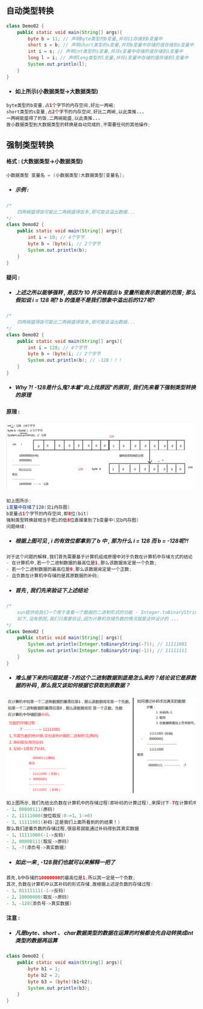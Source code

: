 ## 自动类型转换

```java
class Demo02 {
    public static void main(String[] args){
        byte b = 11; // 声明byte类型的b变量,并将11存储到b变量中
        short s = b; // 声明short类型的s变量,并将b变量中存储的值存储到s变量中
        int i = s; // 声明int类型的i变量,并将s变量中存储的值存储到i变量中
        long l = i; // 声明long类型的l变量,并将i变量中存储的值存储到l变量中
        System.out.println(l);
    }
}
```

* #### 如上所示\(小数据类型-&gt;大数据类型\)

```java
byte类型的b变量,占1个字节的内存空间,好比一两碗;
short类型的s变量,占2个字节的内存空间,好比二两碗,以此类推...
一两碗能盛得了的饭,二两碗能盛,以此类推...
故小数据类型到大数据类型的转换是自动完成的,不需要任何的其他操作;
```

## 强制类型转换

#### 格式 : \(大数据类型-&gt;小数据类型\)

```java
小数据类型 变量名 = (小数据类型)大数据类型[变量名];
```

* ##### 示例 :

```java
/*
    四两碗盛得饭可能比二两碗盛得饭多,即可能会溢出数据...
*/
class Demo02 {
    public static void main(String[] args){
        int i = 10; // 4个字节
        byte b = (byte)i; // 2个字节
        System.out.println(b);
    }
}
```

#### 疑问 :

* ##### 上述之所以能够强转 , 是因为 10 并没有超出 b 变量所能表示数据的范围 ; 那么假如说 i = 128 呢? b 的值是不是我们想象中溢出后的127呢?

```java
/*
    四两碗盛得饭可能比二两碗盛得饭多,即可能会溢出数据...
*/
class Demo02 {
    public static void main(String[] args){
        int i = 128; // 4个字节
        byte b = (byte)i; // 2个字节
        System.out.println(b); // -128！！！
    }
}
```

* ##### Why ?! -128是什么鬼?本着"向上找原因"的原则 , 我们先来看下强制类型转换的原理

#### 原理 :

#### ![](/assets/强制类型转换的原理.png)

```java
如上图所示:
i变量中存储了128(见i内存图)
b变量占1个字节的内存空间,即8位(bit)
强制类型转换就相当于把i的低8位直接拿到了b变量中(见b内存图)
问题继续:
```

* ##### 根据上图可见 , i 的有效位都拿到了 b 中 , 那为什么 i = 128 而 b = -128呢?!

```java
对于这个问题的解释,我们首先需要基于计算机组成原理中对于负数在计算机中存储方式的结论
- 在计算机中,若一个二进制数据的最高位是1,那么该数据肯定是一个负数;
- 若一个二进制数据的最高位是0,那么该数据肯定是一个正数;
- 且负数在计算机中存储的是其原数据的补码;
```

* ##### 首先 , 我们先来验证下上述结论

```java
/*
    sun提供给我们一个用于查看一个数据的二进制形式的功能 - Integer.toBinaryString(data)
    如下,没有原因,我们只需要验证,因为计算机存储负数的情况就是这样设计的 ...
*/
class Demo02 {
    public static void main(String[] args){
        System.out.println(Integer.toBinaryString(-7)); // 11111001
        System.out.println(Integer.toBinaryString(-1)); // 11111111
    }
}
```

* ##### 难么接下来的问题就是 -7的这个二进制数据到底是怎么来的？结论说它是原数据的补码 , 那么我又该如何根据它获取到原数据？

![](/assets/负数的存储过程.png)

```java
如上图所示,我们先给出负数在计算机中的存储过程(即补码的计算过程),来探讨下-7在计算机中存储的11111001到底是怎么来的:
- 1、00000111(原码)
- 2、11111000(按位取反:0->1、1->0)
- 3、11111001(补码:正是我们上面所看到的的结果！)
那么我们逆着负数的存储过程,很容易就能通过补码得到其真实数据
- 1、11111000(-1->反码)
- 2、00000111(取反->原码)
- 3、-7(添负号->真实数据)
```

* ##### 如此一来 , -128我们也就可以来解释一把了

```java
首先,b中存储的10000000的最高位是1,所以其一定是一个负数;
其次,负数在计算机中以其补码的形式存储,故根据上述逆负数的存储过程:
- 1、01111111(-1->反码)
- 2、10000000(取反->原码)
- 3、-128(添负号->真实数据)
```

#### 注意 :

* ##### 凡是byte、short 、 char数据类型的数据在运算的时候都会先自动转换成int类型的数据再运算

```java
class Demo02 {
	public static void main(String[] args){
		byte b1 = 1;
		byte b2 = 2;
		byte b3 = (byte)(b1+b2);
		System.out.println(b3);
	}
}
```



